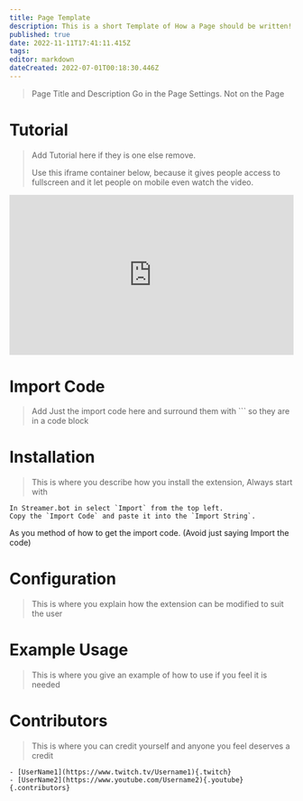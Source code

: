 ```yaml
---
title: Page Template
description: This is a short Template of How a Page should be written!
published: true
date: 2022-11-11T17:41:11.415Z
tags: 
editor: markdown
dateCreated: 2022-07-01T00:18:30.446Z
---
```


> Page Title and Description Go in the Page Settings. Not on the Page

# Tutorial
> Add Tutorial here if they is one else remove.
>
> Use this iframe container below, because it gives people access to fullscreen and it let people on mobile even watch the video.

<div class=“iframe-container”><iframe src="https://www.youtube.com/embed/INSERTVIDEOIDHERE" title="YouTube video player" frameborder="0" allow="accelerometer; autoplay; clipboard-write; encrypted-media; gyroscope; picture-in-picture; fullscreen" allow fullscreen style="border: none; max-width: 100%; width: 100%; aspect-ratio: 16/9;"></iframe></div>

# Import Code
> Add Just the import code here and surround them with ``` so they are in a code block

# Installation
> This is where you describe how you install the extension,
Always start with 
```
In Streamer.bot in select `Import` from the top left.
Copy the `Import Code` and paste it into the `Import String`.
```

As you method of how to get the import code.
(Avoid just saying Import the code)

# Configuration
> This is where you explain how the extension can be modified to suit the user

# Example Usage 
> This is where you give an example of how to use if you feel it is needed

# Contributors
> This is where you can credit yourself and anyone you feel deserves a credit
 ```
 - [UserName1](https://www.twitch.tv/Username1){.twitch}
 - [UserName2](https://www.youtube.com/Username2){.youtube}
 {.contributors}
 ```